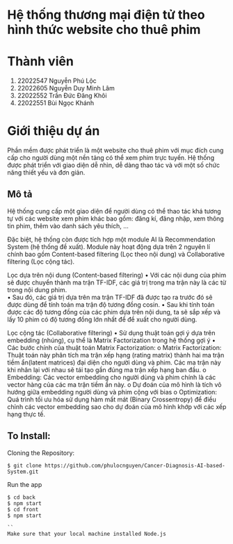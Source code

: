 # Hệ thống thương mại điện tử theo hình thức website cho thuê phim
# Thành viên
1. 22022547 Nguyễn Phú Lộc
2. 22022605 Nguyễn Duy Minh Lâm
3. 22022552 Trần Đức Đăng Khôi
4. 22022551 Bùi Ngọc Khánh

# Giới thiệu dự án

Phần mềm được phát triển là một website cho thuê phim với mục đích cung cấp cho người dùng một nền tảng có thể xem phim trực tuyến. Hệ thống được phát triển với giao diện dễ nhìn, dễ dàng thao tác và với một số chức năng thiết yếu và đơn giản.

## Mô tả

Hệ thống cung cấp một giao diện để người dùng có thể thao tác khá tương tự với các website xem phim khác bao gồm: đăng kí, đăng nhập, xem thông tin phim, thêm vào danh sách yêu thích, ... 

Đặc biệt, hệ thống còn được tích hợp một module AI là Recommendation System (hệ thống đề xuất). Module này hoạt động dựa trên 2 nguyên lí chính bao gồm Content-based filtering (Lọc theo nội dung) và Collaborative filtering (Lọc cộng tác).

Lọc dựa trên nội dung (Content-based filtering)
	• Với các nội dung của phim sẽ được chuyển thành ma trận TF-IDF, các giá trị trong ma trận này là các từ trong nội dung phim.  
	• Sau đó, các giá trị dựa trên ma trận TF-IDF đã được tạo ra trước đó sẽ được dùng để tính toán ma trận độ tương đồng cosin.
	• Sau khi tính toán được các độ tương đồng của các phim dựa trên nội dung, ta sẽ sắp xếp và lấy 10 phim có độ tương đồng lớn nhất để đề xuất cho người dùng.

Lọc cộng tác (Collaborative filtering)
	• Sử dụng thuật toán gợi ý dựa trên embedding (nhúng), cụ thể là Matrix Factorization trong hệ thống gợi ý
	• Các bước chính của thuật toán Matrix Factorization:
		o Matrix Factorization: Thuật toán này phân tích ma trận xếp hạng (rating matrix) thành hai ma trận tiềm ẩn(latent matrices) đại diện cho người dùng và phim. Các ma trận này khi nhân lại với nhau sẽ tái tạo gần đúng ma trận xếp hạng ban đầu.
		o Embedding: Các vector embedding cho người dùng và phim chính là các vector hàng của các ma trận tiềm ẩn này.
		o Dự đoán của mô hình là tích vô hướng giữa embedding người dùng và phim cộng với bias
		o Optimization: Quá trình tối ưu hóa sử dụng hàm mất mát (Binary Crossentropy) để điều chỉnh các vector embedding sao cho dự đoán của mô hình khớp với các xếp hạng thực tế.

## To Install:

Cloning the Repository:

```
$ git clone https://github.com/phulocnguyen/Cancer-Diagnosis-AI-based-System.git

```

Run the app

```
$ cd back
$ npm start
$ cd front
$ npm start

``
Make sure that your local machine installed Node.js



